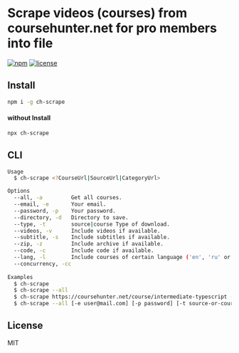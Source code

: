 # Scrape videos (courses) from coursehunter.net for pro members into file

[![npm](https://flat.badgen.net/npm/v/ch-scrape)](https://www.npmjs.com/package/ch-scrape)
[![license](https://flat.badgen.net/github/license/muhamed-didovic/ch-scrape)](https://github.com/muhamed-didovic/ch-scrape/blob/master/LICENSE)


## Install
```sh
npm i -g ch-scrape
```

#### without Install
```sh
npx ch-scrape
```

## CLI
```sh
Usage
  $ ch-scrape <?CourseUrl|SourceUrl|CategoryUrl>

Options
  --all, -a         Get all courses.
  --email, -e       Your email. 
  --password, -p    Your password.
  --directory, -d   Directory to save.
  --type, -t        source|course Type of download.
  --videos, -v      Include videos if available. 
  --subtitle, -s    Include subtitles if available.
  --zip, -z         Include archive if available.
  --code, -c        Include code if available.
  --lang, -l        Include courses of certain language ('en', 'ru' or 'both')
  --concurrency, -cc
  
Examples
  $ ch-scrape
  $ ch-scrape --all
  $ ch-scrape https://coursehunter.net/course/intermediate-typescript -t course 
  $ ch-scrape --all [-e user@mail.com] [-p password] [-t source-or-course] [-d path-to-directory] [-cc concurrency-number]
```

## License
MIT
